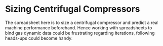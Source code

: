 # Sizing Centrifugal Compressors

The spreadsheet here is to size a centrifugal compressor and predict a real machine performance beforehand. Hence working with spreadsheets to bind gas dynamic data could be frustrating regarding iterations, following heads-ups could become handy:
